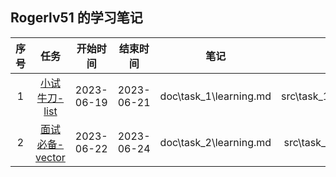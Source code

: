 ## Rogerlv51 的学习笔记

| 序号 | 任务                                                                                                            |  开始时间  |  结束时间  | 笔记                   | 代码                |
| :---: | :--------------------------------------------------------------------------------------------------------------: | :--------: | :--------: | :---------------------: | :------------------: |
| 1    | [小试牛刀-list](https://github.com/gcc-mirror/gcc/blob/releases/gcc-9/libstdc%2B%2B-v3/include/bits/stl_list.h) | 2023-06-19 | 2023-06-21 | doc\task_1\learning.md | src\task_1\my_main.cpp |
|2|[面试必备-vector](https://github.com/gcc-mirror/gcc/blob/releases/gcc-9/libstdc%2B%2B-v3/include/bits/stl_vector.h)| 2023-06-22| 2023-06-24| doc\task_2\learning.md|src\task_2\my_test.cpp|